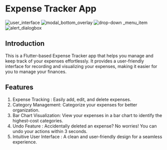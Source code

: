# Expense Tracker App
![user_interface](https://github.com/punkushal/ExpenseTrackerApp/assets/135349365/3d93e78e-a588-433a-bf6d-fdd9da77ef87)
![modal_bottom_overlay](https://github.com/punkushal/ExpenseTrackerApp/assets/135349365/c5a4c4cf-680e-4118-9a2b-4da4ca98df82)
![drop-down _menu_item](https://github.com/punkushal/ExpenseTrackerApp/assets/135349365/c46bbfc9-7cc3-446c-95b5-289261e4a125)
![alert_dialogbox](https://github.com/punkushal/ExpenseTrackerApp/assets/135349365/5321162c-64c9-4ba9-bdcb-61dfb152ad74)


## Introduction
This is a Flutter-based Expense Tracker app that helps you manage and keep track of your expenses effortlessly. It provides a user-friendly interface for recording and visualizing your expenses, making it easier for you to manage your finances.

## Features
1. Expense Tracking : Easily add, edit, and delete expenses.
2. Category Management: Categorize your expenses for better organization.
3. Bar Chart Visualization: View your expenses in a bar chart to identify the highest-cost categories.
4. Undo Feature : Accidentally deleted an expense? No worries! You can undo your actions within 3 seconds.
5. Intuitive User Interface : A clean and user-friendly design for a seamless experience.
